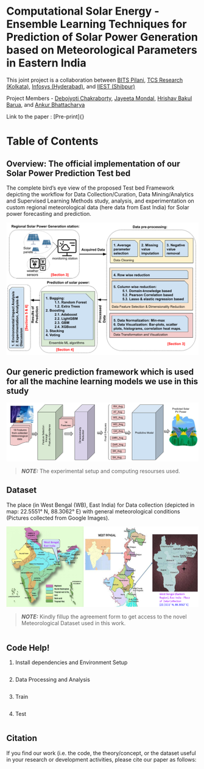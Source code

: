 # Computational Solar Energy - Ensemble Learning Techniques for Prediction of Solar Power Generation based on Meteorological Parameters in Eastern India

This joint project is a collaboration between [BITS Pilani](https://www.bits-pilani.ac.in/), [TCS Research (Kolkata)](https://www.tcs.com/research-and-innovation), [Infosys (Hyderabad)](https://www.infosys.com/), and [IIEST (Shibpur)](https://www.iiests.ac.in/)

Project Members - [Debojyoti Chakraborty](https://www.linkedin.com/in/debojyoti-chakraborty-ba03a4179/?originalSubdomain=in), [Jayeeta Mondal](https://scholar.google.com/citations?user=lW7H0AoAAAAJ&hl=en), [Hrishav Bakul Barua](https://www.researchgate.net/profile/Hrishav-Barua), and [Ankur Bhattacharya](https://universe.bits-pilani.ac.in/Hyderabad/bhattacharjee/Profile)

Link to the paper : [Pre-print]{}

# Table of Contents




## Overview: The official implementation of our Solar Power Prediction Test bed  

The complete bird’s eye view of the proposed Test bed Framework depicting the workflow for Data Collection/Curation, Data Mining/Analytics and Supervised Learning Methods study, analysis, and experimentation on custom regional meteorological data (here data from East India) for Solar power forecasting and prediction.

![My Image](assets/Solar-Flow-Intro.png)


##  Our generic prediction framework which is used for all the machine learning models we use in this study 

![My Image](assets/Model_diagram.png)

> **_NOTE:_**  The experimental setup and computing resourses used.

##  Dataset

The place (in West Bengal (WB), East India) for Data collection (depicted in map: 22.5551° N, 88.3062° E) with general meteorological conditions (Pictures collected from Google Images).


![My Image](assets/data_coll.png)


> **_NOTE:_**  Kindly fillup the agreement form to get access to the novel Meteorological Dataset used in this work.

~~~

~~~


##  Code Help!



1) Install dependencies and Environment Setup

~~~

~~~

2) Data Processing and Analysis

~~~

~~~


3) Train

~~~

~~~

4) Test

~~~

~~~



##  Citation 

If you find our work (i.e. the code, the theory/concept, or the dataset useful in your research or development activities, please cite our paper as follows:

~~~

~~~

